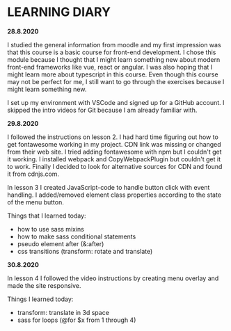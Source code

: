 # LEARNING DIARY

**28.8.2020**

I studied the general information from moodle and my first impression was that this course is a basic course for front-end development. I chose this module because I thought that I might learn something new about modern front-end frameworks like vue, react or angular. I was also hoping that I might learn more about typescript in this course. Even though this course may not be perfect for me, I still want to go through the exercises because I might learn something new.

I set up my environment with VSCode and signed up for a GitHub account. I skipped the intro videos for Git because I am already familiar with.

**29.8.2020**

I followed the instructions on lesson 2. I had hard time figuring out how to get fontawesome working in my project. CDN link was missing or changed from their web site. I tried adding fontawesome with npm but I couldn't get it working. I installed webpack and CopyWebpackPlugin but couldn't get it to work. Finally I decided to look for alternative sources for CDN and found it from cdnjs.com.

In lesson 3 I created JavaScript-code to handle button click with event handling. I added/removed element class properties according to the state of the menu button.

Things that I learned today:

- how to use sass mixins
- how to make sass conditional statements
- pseudo element after (&:after)
- css transitions (transform: rotate and translate)


**30.8.2020**

In lesson 4 I followed the video instructions by creating menu overlay and made the site responsive. 

Things I learned today:

- transform: translate in 3d space
- sass for loops (@for $x from 1 through 4)